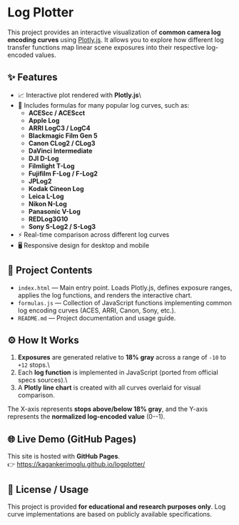 # Log Plotter

This project provides an interactive visualization of **common camera
log encoding curves** using [Plotly.js](https://plotly.com/javascript/).
It allows you to explore how different log transfer functions map linear
scene exposures into their respective log-encoded values.

## ✨ Features

-   📈 Interactive plot rendered with **Plotly.js**\
-   🎥 Includes formulas for many popular log curves, such as:
    -   **ACEScc / ACEScct**
    -   **Apple Log**
    -   **ARRI LogC3 / LogC4**
    -   **Blackmagic Film Gen 5**
    -   **Canon CLog2 / CLog3**
    -   **DaVinci Intermediate**
    -   **DJI D-Log**
    -   **Filmlight T-Log**
    -   **Fujifilm F-Log / F-Log2**
    -   **JPLog2**
    -   **Kodak Cineon Log**
    -   **Leica L-Log**
    -   **Nikon N-Log**
    -   **Panasonic V-Log**
    -   **REDLog3G10**
    -   **Sony S-Log2 / S-Log3**
-   ⚡ Real-time comparison across different log curves
-   🖥️ Responsive design for desktop and mobile

## 📁 Project Contents
- `index.html` — Main entry point. Loads Plotly.js, defines exposure ranges, applies the log functions, and renders the interactive chart.
- `formulas.js` — Collection of JavaScript functions implementing common log encoding curves (ACES, ARRI, Canon, Sony, etc.).
- `README.md` — Project documentation and usage guide.


## ⚙️ How It Works

1.  **Exposures** are generated relative to **18% gray** across a range
    of `-10` to `+12` stops.\
2.  Each **log function** is implemented in JavaScript (ported from
    official specs sources).\
3.  A **Plotly line chart** is created with all curves overlaid for
    visual comparison.

The X-axis represents **stops above/below 18% gray**, and the Y-axis
represents the **normalized log-encoded value** (0--1).

## 🌐 Live Demo (GitHub Pages)

This site is hosted with **GitHub Pages**.  
👉 https://kagankerimoglu.github.io/logplotter/


## 📜 License / Usage

This project is provided **for educational and research purposes only**.
Log curve implementations are based on publicly available specifications.
